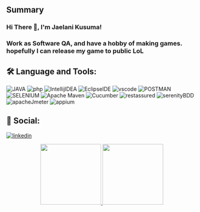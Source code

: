 ## Summary
### Hi There 👋, I'm Jaelani Kusuma!
### Work as Software QA, and have a hobby of making games. hopefully I can release my game to public LoL 

## 🛠️ Language and Tools:

![JAVA](https://img.shields.io/badge/JAVA-red?style=for-the-badge&logo=java)
![php](https://img.shields.io/badge/php-777BB4?style=for-the-badge&logo=php&logoColor=white)
![IntellijIDEA](https://img.shields.io/badge/IntelliJIDEA-000000.svg?style=for-the-badge&logo=intellij-idea&logoColor=white)
![EclipseIDE](https://img.shields.io/badge/Eclipse%20Ide-2C2255?style=for-the-badge&logo=eclipse-ide&logoColor=white)
![vscode](https://img.shields.io/badge/visual%20studio%20code-5C2D91?style=for-the-badge&logo=visual%20studio%20code&logoColor=white)
![POSTMAN](https://img.shields.io/badge/postman-FF6C37?style=for-the-badge&logo=postman&logoColor=white)
![SELENIUM](https://img.shields.io/badge/selenium-43B02A?style=for-the-badge&logo=selenium&logoColor=white)
![Apache Maven](https://img.shields.io/badge/Apache%20Maven-C71A36?style=for-the-badge&logo=Apache%20Maven&logoColor=white)
![Cucumber](https://img.shields.io/badge/-cucumber-23D96C?style=for-the-badge&logo=cucumber&logoColor=white)
![restassured](https://img.shields.io/badge/rest%20assured-43B02A?style=for-the-badge&logo=rest-assured&logoColor=white)
![serenityBDD](https://img.shields.io/badge/serenity%20bdd-43B02A?style=for-the-badge&logo=serenity-bdd&logoColor=white)
![apacheJmeter](https://img.shields.io/badge/jmeter-D22128?style=for-the-badge&logo=apache-jmeter&logoColor=white)
![appium](https://img.shields.io/badge/appium-6428B4?style=for-the-badge&logo=appium&logoColor=white)

## 📱 Social:
[![linkedin](https://img.shields.io/badge/linkedin-0A66C2?style=for-the-badge&logo=linkedin&logoColor=white)](https://linkedin.com/in/jaekusuma)

<p align="center">
<a href="https://github.com/jaekusuma">
  <img height="160em" src="https://github-readme-stats-eight-theta.vercel.app/api?username=jaekusuma&show_icons=true&theme=algolia&include_all_commits=true&count_private=true"/>
  <img height="160em" src="https://github-readme-stats-eight-theta.vercel.app/api/top-langs/?username=jaekusuma&layout=compact&langs_count=8&theme=algolia"/>
</a>
</p>
